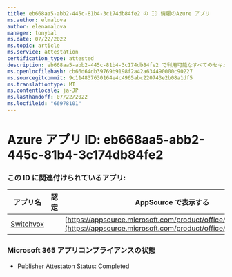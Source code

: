 ```yaml
---
title: eb668aa5-abb2-445c-81b4-3c174db84fe2 の ID 情報のAzure アプリ
ms.author: elmalova
author: elenamalova
manager: tonybal
ms.date: 07/22/2022
ms.topic: article
ms.service: attestation
certification_type: attested
description: eb668aa5-abb2-445c-81b4-3c174db84fe2 で利用可能なすべてのセキュリティとコンプライアンス情報。
ms.openlocfilehash: cb66d64db39769b9198f2a42a634490000c90227
ms.sourcegitcommit: 9c114837630164e4c4965abc220743e2b08a1df5
ms.translationtype: MT
ms.contentlocale: ja-JP
ms.lasthandoff: 07/22/2022
ms.locfileid: "66978101"
---
```

# <a name="azure-app-id-eb668aa5-abb2-445c-81b4-3c174db84fe2"></a>Azure アプリ ID: eb668aa5-abb2-445c-81b4-3c174db84fe2


### <a name="apps-associated-with-this-id"></a>この ID に関連付けられているアプリ:
| **アプリ名** | **認定** | **AppSource で表示する** |
|--------------|---------------|-----------------------|
| [Switchvox](../forward/WA200001535.md) |  | [https://appsource.microsoft.com/product/office/WA200001535](https://appsource.microsoft.com/product/office/WA200001535) |

### <a name="microsoft-365-app-compliance-status"></a>Microsoft 365 アプリコンプライアンスの状態
- Publisher Attestaton Status: Completed
